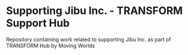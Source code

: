# Supporting Jibu Inc. - TRANSFORM Support Hub

Repository containing work related to supporting Jibu Inc. as part of TRANSFORM Hub by Moving Worlds
